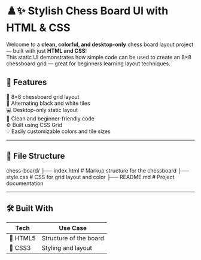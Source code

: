 # ♟️✨ Stylish Chess Board UI with HTML & CSS

Welcome to a **clean, colorful, and desktop-only** chess board layout project — built with just **HTML and CSS**!  
This static UI demonstrates how simple code can be used to create an 8×8 chessboard grid — great for beginners learning layout techniques.  

## 🌟 Features

🎯 8×8 chessboard grid layout  
🎨 Alternating black and white tiles  
💻 Desktop-only static layout  
📄 Clean and beginner-friendly code  
⚙️ Built using CSS Grid  
💡 Easily customizable colors and tile sizes

---

## 📂 File Structure

chess-board/
├── index.html # Markup structure for the chessboard
├── style.css # CSS for grid layout and color
├── README.md # Project documentation

---

## 🛠️ Built With

| Tech      | Use Case              |
|-----------|------------------------|
| 🧱 HTML5  | Structure of the board |
| 🎨 CSS3   | Styling and layout     |

